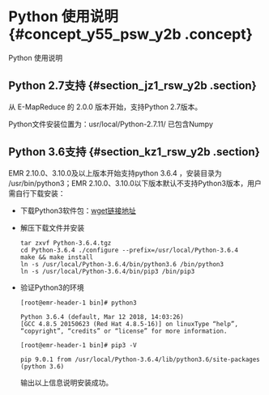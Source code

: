 # Python 使用说明 {#concept_y55_psw_y2b .concept}

Python 使用说明

## Python 2.7支持 {#section_jz1_rsw_y2b .section}

从 E-MapReduce 的 2.0.0 版本开始，支持Python 2.7版本。

Python文件安装位置为：usr/local/Python-2.7.11/ 已包含Numpy

## Python 3.6支持 {#section_kz1_rsw_y2b .section}

EMR 2.10.0、3.10.0及以上版本开始支持python 3.6.4 ，安装目录为 /usr/bin/python3；EMR 2.10.0、3.10.0以下版本默认不支持Python3版本，用户需自行下载安装：

-   下载Python3软件包：[wget链接地址](https://www.python.org/ftp/python/3.6.4/Python-3.6.4.tgz)
-   解压下载文件并安装

    ```
    tar zxvf Python-3.6.4.tgz
    cd Python-3.6.4 ./configure --prefix=/usr/local/Python-3.6.4
    make && make install
    ln -s /usr/local/Python-3.6.4/bin/python3.6 /bin/python3
    ln -s /usr/local/Python-3.6.4/bin/pip3 /bin/pip3
    ```

-   验证Python3的环境

    ```
    [root@emr-header-1 bin]# python3
    ```

    ```
    Python 3.6.4 (default, Mar 12 2018, 14:03:26)
    [GCC 4.8.5 20150623 (Red Hat 4.8.5-16)] on linuxType “help”, “copyright”, “credits” or “license” for more information.
    
    ```

    ```
    [root@emr-header-1 bin]# pip3 -V
    ```

    ```
    pip 9.0.1 from /usr/local/Python-3.6.4/lib/python3.6/site-packages (python 3.6)
    ```

    输出以上信息说明安装成功。


